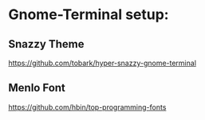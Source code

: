 # Gnome-Terminal setup:

## Snazzy Theme

https://github.com/tobark/hyper-snazzy-gnome-terminal

## Menlo Font

https://github.com/hbin/top-programming-fonts
